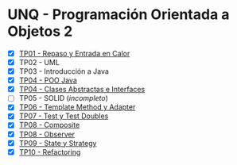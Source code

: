 # UNQ - Programación Orientada a Objetos 2

- [x] [TP01 - Repaso y Entrada en Calor](docs/tp01_repaso_y_entrada_en_calor/README.md)
- [x] TP02 - UML
- [x] TP03 - Introducción a Java
- [x] [TP04 - POO Java](docs/tp04_poo_java/README.md)
- [x] [TP04 - Clases Abstractas e Interfaces](docs/tp04_clases_abstractas_e_interfaces/README.md)
- [ ] TP05 - SOLID (_incompleto_)
- [x] [TP06 - Template Method y Adapter](docs/tp06_template_method_y_adapter/README.md)
- [x] [TP07 - Test y Test Doubles](docs/tp07_test_y_test_doubles/README.md)
- [x] [TP08 - Composite](docs/tp08_composite/README.md)
- [x] [TP08 - Observer](docs/tp08_observer/README.md)
- [x] [TP09 - State y Strategy](docs/tp09_state_y_strategy/README.md)
- [x] [TP10 - Refactoring](docs/tp10_refactoring/README.md)
